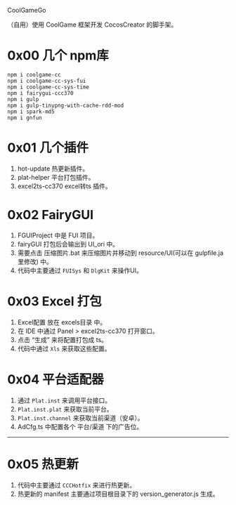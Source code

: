 CoolGameGo

（自用）使用 CoolGame 框架开发 CocosCreator 的脚手架。

# 0x00 几个 npm库

```
npm i coolgame-cc
npm i coolgame-cc-sys-fui
npm i coolgame-cc-sys-time
npm i fairygui-ccc370
npm i gulp
npm i gulp-tinypng-with-cache-rdd-mod
npm i spark-md5
npm i gnfun
```

# 0x01 几个插件

1. hot-update 热更新插件。
2. plat-helper 平台打包插件。
3. excel2ts-cc370 excel转ts 插件。

# 0x02 FairyGUI

1. FGUIProject 中是 FUI 项目。
2. fairyGUI 打包后会输出到 UI_ori 中。
3. 需要点击 压缩图片.bat 来压缩图片并移动到 resource/UI(可以在 gulpfile.ja 里修改) 中。
4. 代码中主要通过 `FUISys` 和 `DlgKit` 来操作UI。

# 0x03 Excel 打包

1. Excel配置 放在 excels目录 中。
2. 在 IDE 中通过 Panel > excel2ts-cc370 打开窗口。
3. 点击 “生成” 来将配置打包成 ts。
4. 代码中通过 `Xls` 来获取这些配置。

# 0x04 平台适配器

1. 通过 `Plat.inst` 来调用平台接口。
2. `Plat.inst.plat` 来获取当前平台。
3. `Plat.inst.channel` 来获取当前渠道（安卓）。
4. AdCfg.ts 中配置各个 平台/渠道 下的广告位。
****
# 0x05 热更新

1. 代码中主要通过 `CCCHotfix` 来进行热更新。
2. 热更新的 manifest 主要通过项目根目录下的 version_generator.js 生成。